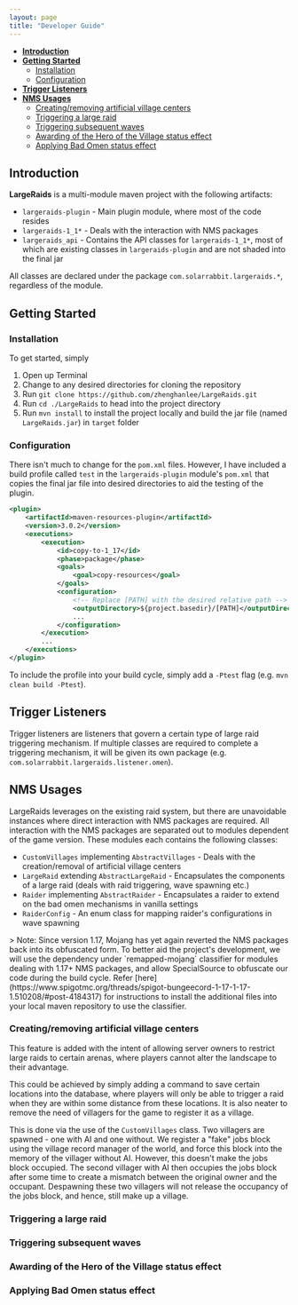 ```yaml
---
layout: page
title: "Developer Guide"
---
```


- [**Introduction**](#introduction)
- [**Getting Started**](#getting-started)
  - [Installation](#installation)
  - [Configuration](#configuration)
- [**Trigger Listeners**](#trigger-listeners)
- [**NMS Usages**](#nms-usages)
  - [Creating/removing artificial village centers](#creatingremoving-artificial-village-centers)
  - [Triggering a large raid](#triggering-a-large-raid)
  - [Triggering subsequent waves](#triggering-subsequent-waves)
  - [Awarding of the Hero of the Village status effect](#awarding-of-the-hero-of-the-village-status-effect)
  - [Applying Bad Omen status effect](#applying-bad-omen-status-effect)

## Introduction

**LargeRaids** is a multi-module maven project with the following artifacts:

- `largeraids-plugin` - Main plugin module, where most of the code resides
- `largeraids-1_1*` - Deals with the interaction with NMS packages
- `largeraids_api` - Contains the API classes for `largeraids-1_1*`, most of which are existing classes in `largeraids-plugin` and are not shaded into the final jar

All classes are declared under the package `com.solarrabbit.largeraids.*`, regardless of the module.

## Getting Started

### Installation

To get started, simply

1. Open up Terminal
2. Change to any desired directories for cloning the repository
3. Run `git clone https://github.com/zhenghanlee/LargeRaids.git`
4. Run `cd ./LargeRaids` to head into the project directory
5. Run `mvn install` to install the project locally and build the jar file (named `LargeRaids.jar`) in `target` folder

### Configuration

There isn't much to change for the `pom.xml` files. However, I have included a build profile called `test` in the `largeraids-plugin` module's `pom.xml` that copies the final jar file into desired directories to aid the testing of the plugin.

```xml
<plugin>
    <artifactId>maven-resources-plugin</artifactId>
    <version>3.0.2</version>
    <executions>
        <execution>
            <id>copy-to-1_17</id>
            <phase>package</phase>
            <goals>
                <goal>copy-resources</goal>
            </goals>
            <configuration>
                <!-- Replace [PATH] with the desired relative path -->
                <outputDirectory>${project.basedir}/[PATH]</outputDirectory>
                ...
            </configuration>
        </execution>
        ...
    </executions>
</plugin>
```

To include the profile into your build cycle, simply add a `-Ptest` flag (e.g. `mvn clean build -Ptest`).

## Trigger Listeners

Trigger listeners are listeners that govern a certain type of large raid triggering mechanism. If multiple classes are required to complete a triggering mechanism, it will be given its own package (e.g. `com.solarrabbit.largeraids.listener.omen`).

## NMS Usages

LargeRaids leverages on the existing raid system, but there are unavoidable instances where direct interaction with NMS packages are required. All interaction with the NMS packages are separated out to modules dependent of the game version. These modules each contains the following classes:

- `CustomVillages` implementing `AbstractVillages` - Deals with the creation/removal of artificial village centers
- `LargeRaid` extending `AbstractLargeRaid` - Encapsulates the components of a large raid (deals with raid triggering, wave spawning etc.)
- `Raider` implementing `AbstractRaider` - Encapsulates a raider to extend on the bad omen mechanisms in vanilla settings
- `RaiderConfig` - An enum class for mapping raider's configurations in wave spawning

<div markdown="block" class="alert alert-info">
> Note: Since version 1.17, Mojang has yet again reverted the NMS packages back into its obfuscated form. To better aid the project's development, we will use the dependency under `remapped-mojang` classifier for modules dealing with 1.17+ NMS packages, and allow SpecialSource to obfuscate our code during the build cycle. Refer [here](https://www.spigotmc.org/threads/spigot-bungeecord-1-17-1-17-1.510208/#post-4184317) for instructions to install the additional files into your local maven repository to use the classifier.
</div>

### Creating/removing artificial village centers

This feature is added with the intent of allowing server owners to restrict large raids to certain arenas, where players cannot alter the landscape to their advantage.

This could be achieved by simply adding a command to save certain locations into the database, where players will only be able to trigger a raid when they are within some distance from these locations. It is also neater to remove the need of villagers for the game to register it as a village.

This is done via the use of the `CustomVillages` class. Two villagers are spawned - one with AI and one without. We register a "fake" jobs block using the village record manager of the world, and force this block into the memory of the villager without AI. However, this doesn't make the jobs block occupied. The second villager with AI then occupies the jobs block after some time to create a mismatch between the original owner and the occupant. Despawning these two villagers will not release the occupancy of the jobs block, and hence, still make up a village.

### Triggering a large raid

### Triggering subsequent waves

### Awarding of the Hero of the Village status effect

### Applying Bad Omen status effect
